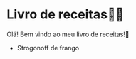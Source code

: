 # Livro de receitas:woman_cook:

Olá! Bem vindo ao meu livro de receitas!:wave:

- Strogonoff de frango